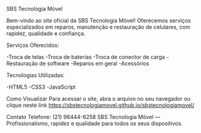 SBS Tecnologia Móvel

Bem-vindo ao site oficial da SBS Tecnologia Móvel!
Oferecemos serviços especializados em reparos, manutenção e restauração de celulares, com rapidez, qualidade e confiança.

Serviços Oferecidos:

-Troca de telas
-Troca de baterias
-Troca de conector de carga
-Restauração de software
-Reparos em geral
-Acessórios

Tecnologias Utilizadas:

-HTML5
-CSS3
-JavaScript

Como Visualizar
Para acessar o site, abra o arquivo no seu navegador ou clique neste link https://sbstecnologiamovel.github.io/sbstecnologiamovel/

Contato
Telefone: (21) 96444-6258
SBS Tecnologia Móvel — Profissionalismo, rapidez e qualidade para todos os seus dispositivos.
